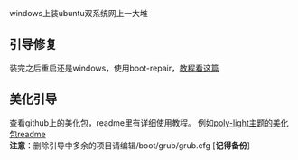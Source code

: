windows上装ubuntu双系统网上一大堆

## **引导修复**
装完之后重启还是windows，使用boot-repair，[教程看这篇](https://www.cnblogs.com/lymboy/p/7783756.html)  
## **美化引导**
查看github上的美化包，readme里有详细使用教程。
例如[poly-light主题的美化包readme](https://github.com/shvchk/poly-light/blob/master/README.md)  
**注意**：删除引导中多余的项目请编辑/boot/grub/grub.cfg [**记得备份**]
